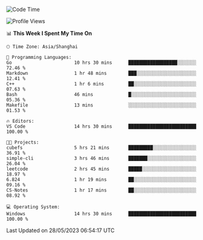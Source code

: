 <!--START_SECTION:waka-->
![Code Time](http://img.shields.io/badge/Code%20Time-945%20hrs%2038%20mins-blue)

![Profile Views](http://img.shields.io/badge/Profile%20Views-0-blue)

📊 **This Week I Spent My Time On** 

```text
🕑︎ Time Zone: Asia/Shanghai

💬 Programming Languages: 
Go                       10 hrs 30 mins      ██████████████████░░░░░░░   72.46 % 
Markdown                 1 hr 48 mins        ███░░░░░░░░░░░░░░░░░░░░░░   12.41 % 
C++                      1 hr 6 mins         ██░░░░░░░░░░░░░░░░░░░░░░░   07.63 % 
Bash                     46 mins             █░░░░░░░░░░░░░░░░░░░░░░░░   05.36 % 
Makefile                 13 mins             ░░░░░░░░░░░░░░░░░░░░░░░░░   01.53 % 

🔥 Editors: 
VS Code                  14 hrs 30 mins      █████████████████████████   100.00 % 

🐱‍💻 Projects: 
cubefs                   5 hrs 21 mins       █████████░░░░░░░░░░░░░░░░   36.91 % 
simple-cli               3 hrs 46 mins       ███████░░░░░░░░░░░░░░░░░░   26.04 % 
leetcode                 2 hrs 45 mins       █████░░░░░░░░░░░░░░░░░░░░   18.97 % 
6.824                    1 hr 19 mins        ██░░░░░░░░░░░░░░░░░░░░░░░   09.16 % 
CS-Notes                 1 hr 17 mins        ██░░░░░░░░░░░░░░░░░░░░░░░   08.92 % 

💻 Operating System: 
Windows                  14 hrs 30 mins      █████████████████████████   100.00 % 
```


 Last Updated on 28/05/2023 06:54:17 UTC
<!--END_SECTION:waka-->